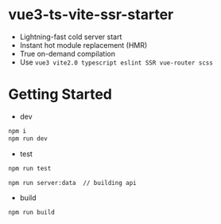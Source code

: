 # vue3-ts-vite-ssr-starter

- Lightning-fast cold server start
- Instant hot module replacement (HMR)
- True on-demand compilation
- Use `vue3 vite2.0 typescript eslint SSR vue-router scss`

# Getting Started

- dev

```bash
npm i
npm run dev
```

- test

```bash
npm run test

npm run server:data  // building api
```

- build

```bash
npm run build
```
